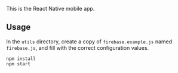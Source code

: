 This is the React Native mobile app.

## Usage

In the `utils` directory, create a copy of `firebase.example.js` named `firebase.js`, and fill with the correct configuration values.

```
npm install
npm start
```
